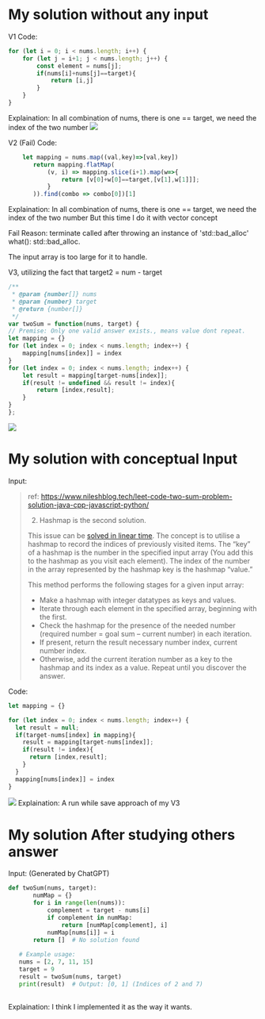 # My solution without any input


V1
Code:
```js
for (let i = 0; i < nums.length; i++) {
    for (let j = i+1; j < nums.length; j++) {
        const element = nums[j];
        if(nums[i]+nums[j]==target){
            return [i,j]
        }
    }
}
```
Explaination:
In all combination of nums, there is one == target, we need the index of the two number
![](../../../../z.Images/Pasted%20image%2020230508161255.png)

V2 (Fail)
Code:
```js
    let mapping = nums.map((val,key)=>[val,key])
       return mapping.flatMap(
           (v, i) => mapping.slice(i+1).map(w=>{
               return [v[0]+w[0]==target,[v[1],w[1]]];
           }
       )).find(combo => combo[0])[1]
```
Explaination:
In all combination of nums, there is one == target, we need the index of the two number
But this time I do it with vector concept

Fail Reason: terminate called after throwing an instance of 'std::bad_alloc' what():  std::bad_alloc.

The input array is too large for it to handle.

V3, utilizing the fact that target2 = num - target

```js
/**
 * @param {number[]} nums
 * @param {number} target
 * @return {number[]}
 */
var twoSum = function(nums, target) {
// Premise: Only one valid answer exists., means value dont repeat.
let mapping = {}
for (let index = 0; index < nums.length; index++) {
    mapping[nums[index]] = index
}
for (let index = 0; index < nums.length; index++) {
    let result = mapping[target-nums[index]];
    if(result != undefined && result != index){
        return [index,result];
    }
}
};
```
![](../../../../z.Images/Pasted%20image%2020230508161232.png)
# My solution with conceptual Input

Input:
> ref: https://www.nileshblog.tech/leet-code-two-sum-problem-solution-java-cpp-javascript-python/
> 
> 2) Hashmap is the second solution.
> 
> This issue can be [solved in linear time](https://www.nileshblog.tech/solve-subarray-sums-divisible-by-k-a-linear-time-complexity-approach/). The concept is to utilise a hashmap to record the indices of previously visited items. The “key” of a hashmap is the number in the specified input array (You add this to the hashmap as you visit each element). The index of the number in the array represented by the hashmap key is the hashmap “value.”
> 
> This method performs the following stages for a given input array:
> 
> -   Make a hashmap with integer datatypes as keys and values.
> -   Iterate through each element in the specified array, beginning with the first.
> -   Check the hashmap for the presence of the needed number (required number = goal sum – current number) in each iteration.
> -   If present, return the result necessary number index, current number index.
> -   Otherwise, add the current iteration number as a key to the hashmap and its index as a value. Repeat until you discover the answer.


Code:
```js
let mapping = {}

for (let index = 0; index < nums.length; index++) {
  let result = null;
  if(target-nums[index] in mapping){
    result = mapping[target-nums[index]];
    if(result != index){
      return [index,result];
    }
  }
  mapping[nums[index]] = index
}
```
![](../../../../z.Images/Pasted%20image%2020230511165357.png)
Explaination:
A run while save approach of my V3

# My solution After studying others answer
Input: (Generated by ChatGPT)
```python
def twoSum(nums, target):
       numMap = {}
       for i in range(len(nums)):
           complement = target - nums[i]
           if complement in numMap:
               return [numMap[complement], i]
           numMap[nums[i]] = i
       return []  # No solution found
   
   # Example usage:
   nums = [2, 7, 11, 15]
   target = 9
   result = twoSum(nums, target)
   print(result)  # Output: [0, 1] (Indices of 2 and 7)
   
```
Explaination:
I think I implemented it as the way it wants.